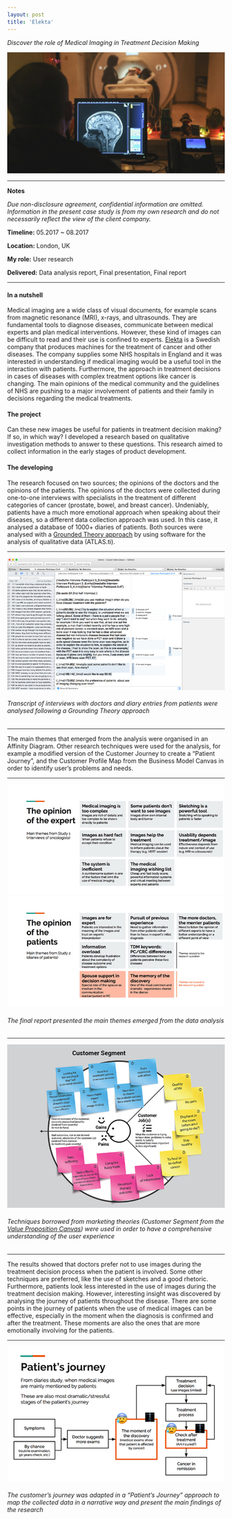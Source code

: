```yaml
---
layout: post
title: 'Elekta'
---
```


*Discover the role of Medical Imaging in Treatment Decision Making*

![Elekta](https://raw.githubusercontent.com/ecodallaluna/portfolio/master/assets/img/projects/proj-2/thumb.jpg)

-----

**Notes**

*Due non-disclosure agreement, confidential information are omitted. Information in the present case study is from my own research and do not necessarily reflect the view of the client company.*

**Timeline:** 05.2017 ~ 08.2017

**Location:**  London, UK

**My role:** User research

**Delivered:** Data analysis report, Final presentation, Final report

-----

#### In a nutshell
Medical imaging are a wide class of visual documents, for example scans from magnetic resonance (MRI), x-rays, and ultrasounds. They are fundamental tools to diagnose diseases, communicate between medical experts and plan medical interventions. However, these kind of images can be difficult to read and their use is confined to experts.
[Elekta](https://www.elekta.com/) is a Swedish company that produces machines for the treatment of cancer and other diseases. The company supplies some NHS hospitals in England and it was interested in understanding if medical imaging would be a useful tool in the interaction with patients. Furthermore, the approach in treatment decisions in cases of diseases with complex treatment options like cancer is changing. The main opinions of the medical community and the guidelines of NHS are pushing to a major involvement of patients and their family in decisions regarding the medical treatments.

#### The project
Can these new images be useful for patients in treatment decision making? If so, in which way? I developed a research based on qualitative investigation methods to answer to these questions. This research aimed to collect information in the early stages of product development.

#### The developing
The research focused on two sources; the opinions of the doctors and the opinions of the patients. The opinions of the doctors were collected during one-to-one interviews with specialists in the treatment of different categories of cancer (prostate, bowel, and breast cancer). Undeniably, patients have a much more emotional approach when speaking about their diseases, so a different data collection approach was used. In this case, it analysed a database of 1000+ diaries of patients. Both sources were analysed with a [Grounded Theory approach](https://en.wikipedia.org/wiki/Grounded_theory) by using software for the analysis of qualitative data (ATLAS.ti). 

-----

![Elekta Grounded Theory Analysis](https://raw.githubusercontent.com/ecodallaluna/portfolio/master/assets/img/projects/proj-2/elekta_grounded.jpg)
###### Transcript of interviews with doctors and diary entries from patients were analysed following a Grounding Theory approach

-----

The main themes that emerged from the analysis were organised in an Affinity Diagram. Other research techniques were used for the analysis, for example a modified version of the Customer Journey to create a “Patient Journey”, and the Customer Profile Map from the Business Model Canvas in order to identify user’s problems and needs.

-----

![Elekta Grounded Theory Analysis](https://raw.githubusercontent.com/ecodallaluna/portfolio/master/assets/img/projects/proj-2/elekta-themes1.jpg)
![Elekta Grounded Theory Analysis](https://raw.githubusercontent.com/ecodallaluna/portfolio/master/assets/img/projects/proj-2/elekta-themes2.jpg)
###### The final report presented the main themes emerged from the data analysis

-----

![Elekta Grounded Customer Segment](https://raw.githubusercontent.com/ecodallaluna/portfolio/master/assets/img/projects/proj-2/elekta-customer-segment.jpg)
###### Techniques borrowed from marketing theories (Customer Segment from the [Value Proposition Canvas](https://strategyzer.com/canvas/value-proposition-canvas)) were used in order to have a comprehensive understanding of the user experience

-----

The results showed that doctors prefer not to use images during the treatment decision process when the patient is involved. Some other techniques are preferred, like the use of sketches and a good rhetoric. Furthermore, patients look less interested in the use of images during the treatment decision making. However, interesting insight was discovered by analysing the journey of patients throughout the disease. There are some points in the journey of patients when the use of medical images can be effective, especially in the moment when the diagnosis is confirmed and after the treatment. These moments are also the ones that are more emotionally involving for the patients.

-----

![Elekta Patient's journey](https://raw.githubusercontent.com/ecodallaluna/portfolio/master/assets/img/projects/proj-2/elekta-patients_journey.jpg)
###### The customer’s journey was adapted in a “Patient’s Journey” approach to map the collected data in a narrative way and present the main findings of the research
